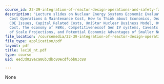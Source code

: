 ```yaml
---
course_id: 22-39-integration-of-reactor-design-operations-and-safety-fall-2006
description: 'Lecture slides on Nuclear Energy Systems Economic Evaluations: Capital
  Cost Operations & Maintenance Cost, How to Think about Economics, Dealing with Economists,
  COE Issues, Capital Related Costs, UniStar Nuclear Business Model, Overnight Capital
  Cost, The economy of FBRs, Competitivenessof Gen IV systems, Caveats Using Economy
  of Scale Projections, and Potential Economic Advantages of Smaller Nuclear Plants.'
file_location: /coursemedia/22-39-integration-of-reactor-design-operations-and-safety-fall-2006/eed3d029aca86b3dbc80ecdf6bb83c88_lec18_nt.pdf
file_type: application/pdf
layout: pdf
title: lec18_nt.pdf
type: course
uid: eed3d029aca86b3dbc80ecdf6bb83c88

---
```

None